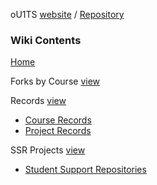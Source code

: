 oU1TS [website](https://ou1ts.github.io/.github/) / [Repository](https://github.com/oU1TS/.github)
### Wiki Contents
[Home](https://github.com/oU1TS/.github/wiki)

Forks by Course [view](https://github.com/oU1TS/.github/wiki/Forks-by-Course)

Records [view](https://github.com/oU1TS/.github/wiki/Records)
- [Course Records](https://github.com/oU1TS/.github/wiki/Records#course-records)
- [Project Records](https://github.com/oU1TS/.github/wiki/Records#project-records)

SSR Projects [view](https://github.com/oU1TS/.github/wiki/SSR-Projects)
- [Student Support Repositories](https://github.com/oU1TS/.github/wiki/SSR-Projects#student-support-repositories)
